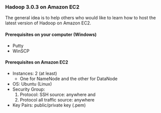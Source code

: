 ### Hadoop 3.0.3 on Amazon EC2
The general idea is to help others who would like to learn how to host the latest version of Hadoop on Amazon EC2.

#### Prerequisites on your computer (Windows)
- Putty
- WinSCP

#### Prerequisites on Amazon EC2
- Instances: 2 (at least)
  - One for NameNode and the other for DataNode
- OS: Ubuntu (Linux)
- Security Group:
  1. Protocol: SSH source: anywhere and
  2. Protocol all traffic source: anywhere
- Key Pairs: public/private key (.pem)

